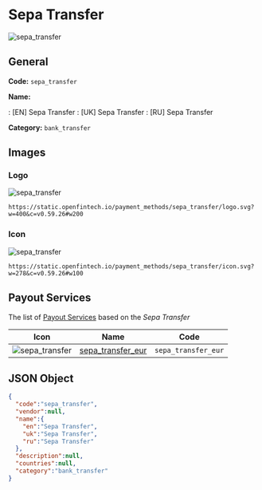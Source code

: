 
# Sepa Transfer 
![sepa_transfer](https://static.openfintech.io/payment_methods/sepa_transfer/logo.svg?w=400&c=v0.59.26#w200)  

## General 
**Code:** `sepa_transfer` 
 
**Name:** 
 
:	[EN] Sepa Transfer 
:	[UK] Sepa Transfer 
:	[RU] Sepa Transfer 
 
**Category:** `bank_transfer` 
 

## Images 

### Logo 
![sepa_transfer](https://static.openfintech.io/payment_methods/sepa_transfer/logo.svg?w=400&c=v0.59.26#w200)  

```
https://static.openfintech.io/payment_methods/sepa_transfer/logo.svg?w=400&c=v0.59.26#w200
```  

### Icon 
![sepa_transfer](https://static.openfintech.io/payment_methods/sepa_transfer/icon.svg?w=278&c=v0.59.26#w100)  

```
https://static.openfintech.io/payment_methods/sepa_transfer/icon.svg?w=278&c=v0.59.26#w100
```  

## Payout Services 
 
The list of [Payout Services](/payout-services/) based on the _Sepa Transfer_ 

|Icon|Name|Code| 
|:---:|:---:|:---:| 
|![sepa_transfer](https://static.openfintech.io/payout_methods/sepa_transfer/icon.svg?w=278&c=v0.59.26#w40) |[sepa_transfer_eur](/payout-services/sepa_transfer_eur/)|`sepa_transfer_eur`| 
 

## JSON Object 

```json
{
  "code":"sepa_transfer",
  "vendor":null,
  "name":{
    "en":"Sepa Transfer",
    "uk":"Sepa Transfer",
    "ru":"Sepa Transfer"
  },
  "description":null,
  "countries":null,
  "category":"bank_transfer"
}
```  
